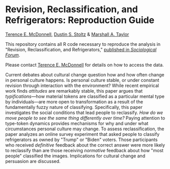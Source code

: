 # Revision, Reclassification, and Refrigerators: Reproduction Guide

[Terence E. McDonnell](https://sociology.nd.edu/people/terence-mcdonnell), [Dustin S. Stoltz](https://www.dustinstoltz.com) & [Marshall A. Taylor](https://www.marshalltaylor.net)

This repository contains all R code necessary to reproduce the analysis in "Revision, Reclassification, and Refrigerators," [published in *Sociological Forum*](https://onlinelibrary.wiley.com/doi/abs/10.1111/socf.12769).

Please contact [Terence E. McDonnell](mailto:terence.e.mcdonnell@nd.edu) for details on how to access the data.

Current debates about cultural change question how and how often change in personal culture happens. Is personal culture stable, or under constant revision through interaction with the environment? While recent empirical work finds *attitudes* are remarkably stable, this paper argues that *typifications*&mdash;how material tokens are classified as a particular mental type by individuals&mdash;are more open to transformation as a result of the fundamentally fuzzy nature of classifying. Specifically, this paper investigates the social conditions that lead people to reclassify. *How do we move people to see the same thing differently over time?* Paying attention to type-token dynamics provides mechanisms for why and under what circumstances personal culture may change. To assess reclassification, the paper analyzes an online survey experiment that asked people to classify refrigerators as owned by "Trump" or "Biden" voters. Those participants who received *definitive* feedback about the correct answer were more likely to reclassify than are those receiving *normative* feedback about how "most people" classified the images. Implications for cultural change and persuasion are discussed. 
